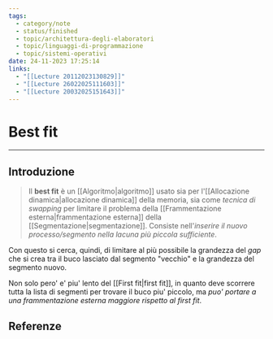 ```yaml
---
tags:
  - category/note
  - status/finished
  - topic/architettura-degli-elaboratori
  - topic/linguaggi-di-programmazione
  - topic/sistemi-operativi
date: 24-11-2023 17:25:14
links:
  - "[[Lecture 20112023130829]]"
  - "[[Lecture 26022025111603]]"
  - "[[Lecture 20032025151643]]"
---
```

# Best fit
---
## Introduzione
> Il **best fit** è un [[Algoritmo|algoritmo]] usato sia per l'[[Allocazione dinamica|allocazione dinamica]] della memoria, sia come _tecnica di swapping_ per limitare il problema della [[Frammentazione esterna|frammentazione esterna]] della [[Segmentazione|segmentazione]]. Consiste nell'_inserire il nuovo processo/segmento nella lacuna più piccola sufficiente_.

Con questo si cerca, quindi, di limitare al più possibile la grandezza del _gap_ che si crea tra il buco lasciato dal segmento "vecchio" e la grandezza del segmento nuovo.

Non solo pero' e' piu' lento del [[First fit|first fit]], in quanto deve scorrere tutta la lista di segmenti per trovare il buco piu' piccolo, ma _puo' portare a una frammentazione esterna maggiore rispetto al first fit_.

## Referenze